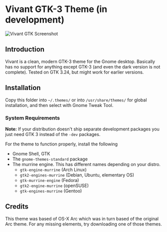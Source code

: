 # Vivant GTK-3 Theme (in development) 

![Vivant GTK Screenshot](https://user-images.githubusercontent.com/25088746/48166718-510b1580-e2e1-11e8-90d0-83df7b153c23.png)

## Introduction
Vivant is a clean, modern GTK-3 theme for the Gnome desktop. Basically has no support for anything except GTK-3 (and even the dark version is not complete).
Tested on GTK 3.24, but might work for earlier versions.

## Installation
Copy this folder into `~/.themes/` or into `/usr/share/themes/` for global installation, and then select with Gnome Tweak Tool.

### System Requirements

**Note:** If your distribution doesn't ship separate development packages you just need GTK 3 instead of the `-dev` packages.

For the theme to function properly, install the following
* Gnome Shell, GTK 
* The `gnome-themes-standard` package
* The murrine engine. This has different names depending on your distro.
  * `gtk-engine-murrine` (Arch Linux)
  * `gtk2-engines-murrine` (Debian, Ubuntu, elementary OS)
  * `gtk-murrine-engine` (Fedora)
  * `gtk2-engine-murrine` (openSUSE)
  * `gtk-engines-murrine` (Gentoo)

## Credits

This theme was based of OS-X Arc which was in turn based of the original Arc theme. For any missing elements, try downloading one of those themes.
